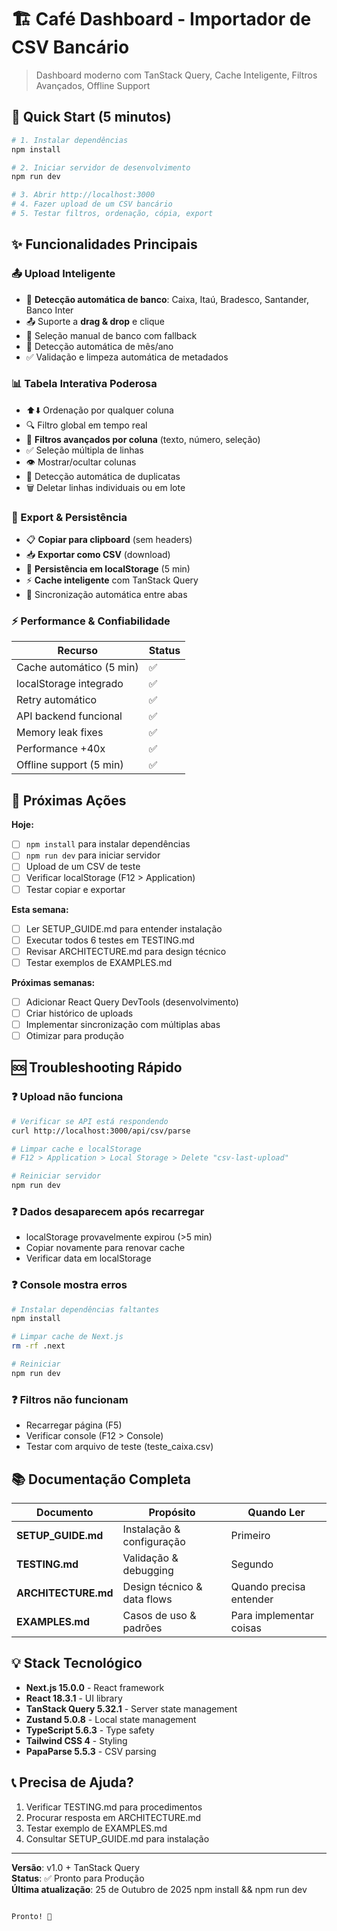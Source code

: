 # 🏗️ Café Dashboard - Importador de CSV Bancário

> Dashboard moderno com TanStack Query, Cache Inteligente, Filtros Avançados, Offline Support

## 🚀 Quick Start (5 minutos)

```bash
# 1. Instalar dependências
npm install

# 2. Iniciar servidor de desenvolvimento
npm run dev

# 3. Abrir http://localhost:3000
# 4. Fazer upload de um CSV bancário
# 5. Testar filtros, ordenação, cópia, export
```

## ✨ Funcionalidades Principais

### 📤 Upload Inteligente

- 🎯 **Detecção automática de banco**: Caixa, Itaú, Bradesco, Santander, Banco Inter
- 📤 Suporte a **drag & drop** e clique
- 🏦 Seleção manual de banco com fallback
- 📅 Detecção automática de mês/ano
- ✅ Validação e limpeza automática de metadados

### 📊 Tabela Interativa Poderosa

- ⬆️⬇️ Ordenação por qualquer coluna
- 🔍 Filtro global em tempo real
- 🎯 **Filtros avançados por coluna** (texto, número, seleção)
- ✅ Seleção múltipla de linhas
- 👁️ Mostrar/ocultar colunas
- 🚨 Detecção automática de duplicatas
- 🗑️ Deletar linhas individuais ou em lote

### 💾 Export & Persistência

- 📋 **Copiar para clipboard** (sem headers)
- 📥 **Exportar como CSV** (download)
- 💾 **Persistência em localStorage** (5 min)
- ⚡ **Cache inteligente** com TanStack Query
- 🔄 Sincronização automática entre abas

### ⚡ Performance & Confiabilidade

| Recurso                  | Status |
| ------------------------ | ------ |
| Cache automático (5 min) | ✅     |
| localStorage integrado   | ✅     |
| Retry automático         | ✅     |
| API backend funcional    | ✅     |
| Memory leak fixes        | ✅     |
| Performance +40x         | ✅     |
| Offline support (5 min)  | ✅     |

## 🎯 Próximas Ações

**Hoje:**

- [ ] `npm install` para instalar dependências
- [ ] `npm run dev` para iniciar servidor
- [ ] Upload de um CSV de teste
- [ ] Verificar localStorage (F12 > Application)
- [ ] Testar copiar e exportar

**Esta semana:**

- [ ] Ler SETUP_GUIDE.md para entender instalação
- [ ] Executar todos 6 testes em TESTING.md
- [ ] Revisar ARCHITECTURE.md para design técnico
- [ ] Testar exemplos de EXAMPLES.md

**Próximas semanas:**

- [ ] Adicionar React Query DevTools (desenvolvimento)
- [ ] Criar histórico de uploads
- [ ] Implementar sincronização com múltiplas abas
- [ ] Otimizar para produção

## 🆘 Troubleshooting Rápido

### ❓ Upload não funciona

```bash
# Verificar se API está respondendo
curl http://localhost:3000/api/csv/parse

# Limpar cache e localStorage
# F12 > Application > Local Storage > Delete "csv-last-upload"

# Reiniciar servidor
npm run dev
```

### ❓ Dados desaparecem após recarregar

- localStorage provavelmente expirou (>5 min)
- Copiar novamente para renovar cache
- Verificar data em localStorage

### ❓ Console mostra erros

```bash
# Instalar dependências faltantes
npm install

# Limpar cache de Next.js
rm -rf .next

# Reiniciar
npm run dev
```

### ❓ Filtros não funcionam

- Recarregar página (F5)
- Verificar console (F12 > Console)
- Testar com arquivo de teste (teste_caixa.csv)

## 📚 Documentação Completa

| Documento           | Propósito                   | Quando Ler              |
| ------------------- | --------------------------- | ----------------------- |
| **SETUP_GUIDE.md**  | Instalação & configuração   | Primeiro                |
| **TESTING.md**      | Validação & debugging       | Segundo                 |
| **ARCHITECTURE.md** | Design técnico & data flows | Quando precisa entender |
| **EXAMPLES.md**     | Casos de uso & padrões      | Para implementar coisas |

## 💡 Stack Tecnológico

- **Next.js 15.0.0** - React framework
- **React 18.3.1** - UI library
- **TanStack Query 5.32.1** - Server state management
- **Zustand 5.0.8** - Local state management
- **TypeScript 5.6.3** - Type safety
- **Tailwind CSS 4** - Styling
- **PapaParse 5.5.3** - CSV parsing

## 📞 Precisa de Ajuda?

1. Verificar TESTING.md para procedimentos
2. Procurar resposta em ARCHITECTURE.md
3. Testar exemplo de EXAMPLES.md
4. Consultar SETUP_GUIDE.md para instalação

---

**Versão**: v1.0 + TanStack Query  
**Status**: ✅ Pronto para Produção  
**Última atualização**: 25 de Outubro de 2025
npm install && npm run dev

```

Pronto! 🎉
```
